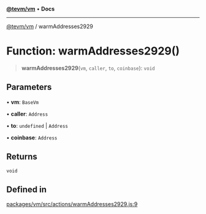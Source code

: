 [**@tevm/vm**](../README.md) • **Docs**

***

[@tevm/vm](../globals.md) / warmAddresses2929

# Function: warmAddresses2929()

> **warmAddresses2929**(`vm`, `caller`, `to`, `coinbase`): `void`

## Parameters

• **vm**: `BaseVm`

• **caller**: `Address`

• **to**: `undefined` \| `Address`

• **coinbase**: `Address`

## Returns

`void`

## Defined in

[packages/vm/src/actions/warmAddresses2929.js:9](https://github.com/evmts/tevm-monorepo/blob/main/packages/vm/src/actions/warmAddresses2929.js#L9)
